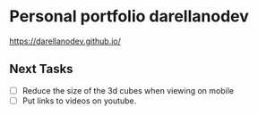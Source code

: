 # Personal portfolio darellanodev

<https://darellanodev.github.io/>

## Next Tasks

- [ ] Reduce the size of the 3d cubes when viewing on mobile
- [ ] Put links to videos on youtube.
